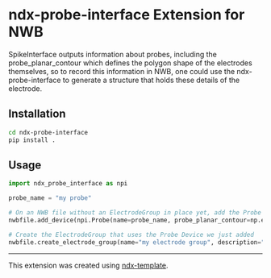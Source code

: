 # ndx-probe-interface Extension for NWB

SpikeInterface outputs information about probes, including the probe_planar_contour which defines the polygon shape of the electrodes themselves, so to record this information in NWB, one could use the ndx-probe-interface to generate a structure that holds these details of the electrode. 

## Installation

```bash
cd ndx-probe-interface
pip install .
```


## Usage

```python
import ndx_probe_interface as npi

probe_name = "my probe" 

# On an NWB file without an ElectrodeGroup in place yet, add the Probe Device
nwbfile.add_device(npi.Probe(name=probe_name, probe_planar_contour=np.empty((1, 1)))) 

# Create the ElectrodeGroup that uses the Probe Device we just added 
nwbfile.create_electrode_group(name="my electrode group", description="a description", location='', device=nwbfile.devices[probe_name])

```

---
This extension was created using [ndx-template](https://github.com/nwb-extensions/ndx-template).
